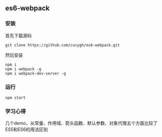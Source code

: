 ## es6-webpack

### 安装

首先下载源码

```shell
git clone https://github.com/cucygh/es6-webpack.git
```

然后安装

```shell
npm i
npm i webpack -g
npm i webpack-dev-server -g
```

### 运行

```shell
npm start
```

### 学习心得

几个demo，从常量、作用域、箭头函数、默认参数、对象代理五个方面比较了ES5和ES6的用法区别